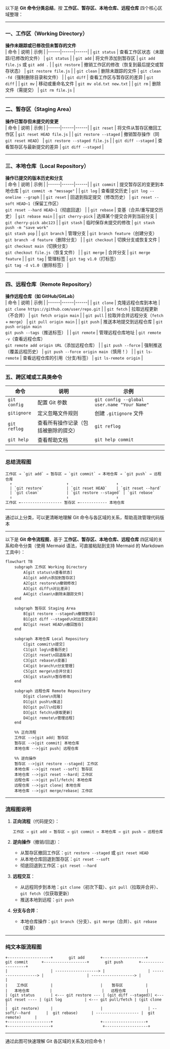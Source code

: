 以下是 **Git 命令分类总结**，按 **工作区、暂存区、本地仓库、远程仓库** 四个核心区域整理：

---

### **一、工作区（Working Directory）**
**操作未跟踪或已修改但未暂存的文件**  
| 命令 | 说明 | 示例 |
|------|------|------|
| `git status` | 查看工作区状态（未跟踪/已修改的文件） | `git status` |
| `git add` | 将文件添加到暂存区 | `git add file.js` 或 `git add .` |
| `git restore` | 撤销工作区的修改（恢复到最后提交或暂存状态） | `git restore file.js` |
| `git clean` | 删除未跟踪的文件 | `git clean -fd`（强制删除目录和文件） |
| `git diff` | 查看工作区与暂存区的差异 | `git diff` |
| `git mv` | 移动或重命名文件 | `git mv old.txt new.txt` |
| `git rm` | 删除文件（需提交） | `git rm file.js` |

---

### **二、暂存区（Staging Area）**
**操作已暂存但未提交的变更**  
| 命令 | 说明 | 示例 |
|------|------|------|
| `git reset` | 将文件从暂存区撤回工作区 | `git reset HEAD file.js` |
| `git restore --staged` | 撤销暂存操作（同 `git reset HEAD`） | `git restore --staged file.js` |
| `git diff --staged` | 查看暂存区与最新提交的差异 | `git diff --staged` |

---

### **三、本地仓库（Local Repository）**
**操作已提交的版本历史和分支**  
| 命令 | 说明 | 示例 |
|------|------|------|
| `git commit` | 提交暂存区的变更到本地仓库 | `git commit -m "message"` |
| `git log` | 查看提交历史 | `git log --oneline --graph` |
| `git reset` | 回退到指定提交（修改历史） | `git reset --soft HEAD~1`（保留工作区）<br>`git reset --hard HEAD~1`（彻底回退） |
| `git rebase` | 变基（合并/重写提交历史） | `git rebase main` |
| `git cherry-pick` | 选择某个提交合并到当前分支 | `git cherry-pick abc123` |
| `git stash` | 临时保存未提交的修改 | `git stash push -m "save work"`<br>`git stash pop` |
| `git branch` | 管理分支 | `git branch feature`（创建分支）<br>`git branch -d feature`（删除分支） |
| `git checkout` | 切换分支或恢复文件 | `git checkout main`（切换分支）<br>`git checkout file.js`（恢复文件） |
| `git merge` | 合并分支 | `git merge feature` |
| `git tag` | 管理标签 | `git tag v1.0`（打标签）<br>`git tag -d v1.0`（删除标签） |

---

### **四、远程仓库（Remote Repository）**
**操作远程仓库（如 GitHub/GitLab）**  
| 命令 | 说明 | 示例 |
|------|------|------|
| `git clone` | 克隆远程仓库到本地 | `git clone https://github.com/user/repo.git` |
| `git fetch` | 拉取远程更新（不合并） | `git fetch origin main` |
| `git pull` | 拉取并合并远程分支（`fetch` + `merge`） | `git pull origin main` |
| `git push` | 推送本地提交到远程仓库 | `git push origin main`<br>`git push --tags`（推送标签） |
| `git remote` | 管理远程仓库地址 | `git remote -v`（查看远程仓库）<br>`git remote add origin URL`（添加远程仓库） |
| `git push --force` | 强制推送（覆盖远程历史） | `git push --force origin main`（慎用！） |
| `git ls-remote` | 查看远程仓库的引用（分支/标签） | `git ls-remote origin` |

---

### **五、跨区域或工具类命令**
| 命令 | 说明 | 示例 |
|------|------|------|
| `git config` | 配置 Git 参数 | `git config --global user.name "Your Name"` |
| `gitignore` | 定义忽略文件规则 | 创建 `.gitignore` 文件 |
| `git reflog` | 查看所有操作记录（包括被删除的提交） | `git reflog` |
| `git help` | 查看帮助文档 | `git help commit` |

---

### **总结流程图**
```
工作区 → `git add` → 暂存区 → `git commit` → 本地仓库 → `git push` → 远程仓库
  ↑                        ↑                     ↑
  | `git restore`          | `git reset HEAD`    | `git reset --hard`
  | `git clean`            | `git restore --staged` | `git rebase`
  ↓                        ↓                     ↓
工作区 ←------------------ 暂存区 ←------------ 本地仓库
```

---

通过以上分类，可以更清晰地理解 Git 命令与各区域的关系，帮助高效管理代码版本

---

以下是 **Git 命令流程图**，基于 **工作区、暂存区、本地仓库、远程仓库** 四区域的关系和命令分类（使用 Mermaid 语法，可直接粘贴到支持 Mermaid 的 Markdown 工具中）：

```mermaid
flowchart TB
    subgraph 工作区 Working Directory
        A[git status\n查看状态]
        A1[git add\n添加到暂存区]
        A2[git restore\n撤销修改]
        A3[git diff\n对比差异]
        A4[git clean\n删除未跟踪文件]
    end

    subgraph 暂存区 Staging Area
        B[git restore --staged\n撤销暂存]
        B1[git diff --staged\n对比提交差异]
        B2[git reset HEAD\n撤回暂存]
    end

    subgraph 本地仓库 Local Repository
        C[git commit\n提交]
        C1[git log\n查看历史]
        C2[git reset\n回退版本]
        C3[git rebase\n变基]
        C4[git branch\n分支管理]
        C5[git merge\n合并分支]
        C6[git stash\n暂存修改]
    end

    subgraph 远程仓库 Remote Repository
        D[git clone\n克隆]
        D1[git push\n推送]
        D2[git pull\n拉取]
        D3[git fetch\n获取更新]
        D4[git remote\n管理远程]
    end

    %% 正向流程
    工作区 -->|git add| 暂存区
    暂存区 -->|git commit| 本地仓库
    本地仓库 -->|git push| 远程仓库

    %% 逆向操作
    暂存区 -->|git restore --staged| 工作区
    本地仓库 -->|git reset --soft| 暂存区
    本地仓库 -->|git reset --hard| 工作区
    远程仓库 -->|git pull/fetch| 本地仓库
    远程仓库 -->|git clone| 本地仓库
    本地仓库 -->|git merge/rebase| 工作区
```

---

### **流程图说明**
1. **正向流程**（代码提交）：
   ```
   工作区 → git add → 暂存区 → git commit → 本地仓库 → git push → 远程仓库
   ```

2. **逆向操作**（撤销/回退）：
   - 从暂存区撤回工作区：`git restore --staged` 或 `git reset HEAD`
   - 从本地仓库回退到暂存区：`git reset --soft`
   - 彻底回退到工作区：`git reset --hard`

3. **远程交互**：
   - 从远程同步到本地：`git clone`（初次下载）、`git pull`（拉取并合并）、`git fetch`（仅获取更新）
   - 推送本地到远程：`git push`

4. **分支与合并**：
   - 本地仓库操作：`git branch`（分支）、`git merge`（合并）、`git rebase`（变基）

---

### **纯文本版流程图**
```
+-------------------+       git add       +-------------------+       git commit      +-------------------+       git push       +-------------------+
|                   | -------------------> |                   | -------------------> |                   | -------------------> |                   |
|    工作区          |                     |    暂存区          |                      |   本地仓库         |                      |   远程仓库         |
| (git status       | <--- git restore --- | (git diff --staged)| <--- git reset ---- | (git log          | <--- git pull/fetch | (git clone        |
|  git restore)     |                     |                    | --soft/--hard       |  git rebase)      | ------------------- |  git remote)      |
+-------------------+                     +-------------------+                      +-------------------+                      +-------------------+
```

---

通过此图可快速理解 Git 各区域的关系及对应命令！